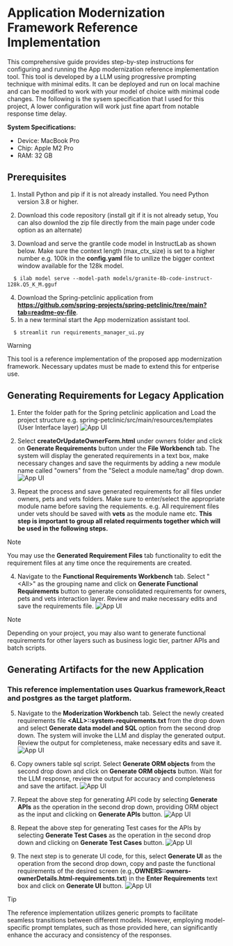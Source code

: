 # Application Modernization Framework Reference Implementation

This comprehensive guide provides step-by-step instructions for configuring and running the App modernization reference implementation tool. This tool is developed by a LLM using progressive prompting technique with minimal edits. It can be deployed and run on local machine and can be modified to work with your model of choice with minimal code changes.
The following is the sysem specification that I used for this project, A lower configuration will work just fine apart from notable response time delay.

**System Specifications:**

- Device: MacBook Pro
- Chip: Apple M2 Pro
- RAM: 32 GB 

## Prerequisites

1.  Install Python and pip if it is not already installed. You need Python version 3.8 or higher.

2. Download this code repository (install git if it is not already setup, You can also downlod the zip file directly from the main page under code option as an alternate)

3. Download and serve the grantile code model in InstructLab as shown below. Make sure the context length (max_ctx_size) is set to a higher number e.g. 100k in the **config.yaml** file to unilize the bigger context window available for the 128k model.
```
  $ ilab model serve --model-path models/granite-8b-code-instruct-128k.Q5_K_M.gguf
```
4. Download the Spring-petclinic application from **https://github.com/spring-projects/spring-petclinic/tree/main?tab=readme-ov-file**.
5. In a new terminal start the App modernization assistant tool.
```
  $ streamlit run requirements_manager_ui.py
```
>[!WARNING]
>This tool is a reference implementation of the proposed app modernization framework. Necessary updates must be made to extend this for entperise use.
> 
## Generating Requirements for Legacy Application

1. Enter the folder path for the Spring petclinic application and Load the project structure e.g. spring-petclinic/src/main/resources/templates (User Interface layer)
![App UI](./images/LoadfProject_main.png)

2. Select **createOrUpdateOwnerForm.html** under owners folder and click on **Generate Requirements** button under the **File Workbench** tab. The system will display the generated requirements in a text box, make necessary changes and save the requirments by adding a new module name called "owners" from the "Select a module name/tag" drop down.
![App UI](./images/SaveRequirments_main.png)    

3. Repeat the process and save generated requirements for all files under owners, pets and vets folders. Make sure to enter/select the appropriate module name before saving the requiements. e.g. All requirement files under vets should be saved with **vets** as the module name etc. **This step is important to group all related requirments together which will be used in the following steps.**

>[!NOTE]
>You may use the **Generated Requirement Files** tab functionality to edit the requirement files at any time once the requirements are created.
 
4. Navigate to the **Functional Requirements Workbench** tab. Select "\<All\>" as the grouping name and click on **Generate Functional Requirements** button to generate consolidated requirements for owners, pets and vets interaction layer. Review and make necessary edits and save the requirements file.
![App UI](./images/Generate_Consolidate_Requirements.png)

>[!NOTE]
>Depending on your project, you may also want to generate functional requirements for other layers such as business logic tier, partner APIs and batch scripts.

## Generating Artifacts for the new Application

### This reference implementation uses Quarkus framework,React and postgres as the target platform.

5. Navigate to the **Moderization Workbench** tab. Select the newly created requirements file **\<ALL\>::system-requirements.txt** from the drop down and select **Generate data model and SQL** option from the second drop down. The system will invoke the LLM and display the generated output. Review the output for completeness, make necessary edits and save it.
![App UI](./images/DatamodelandSQL.png)

6. Copy owners table sql script. Select **Generate ORM objects** from the second drop down and click on **Generate ORM objects**  button. Wait for the LLM response, review the output for accuracy and completeness and save the artifact.
![App UI](./images/GenerateORM.png)

7. Repeat the above step for generating API code by selecting **Generate APIs** as the operation in the second drop down, providing ORM object as the input and clicking on **Generate APIs** button.
![App UI](./images/GenerateAPIs.png)   

8. Repeat the above step for generating Test cases for the APIs by selecting **Generate Test Cases** as the operation in the second drop down and clicking on **Generate Test Cases** button.
![App UI](./images/GenerateTestcases.png)

9. The next step is to generate UI code, for this, select **Generate UI** as the operation from the second drop down, copy and paste the functional requirements of the desired screen (e.g.,**OWNERS::owners-ownerDetails.html-requirements.txt**)  in the **Enter Requirements** text box and click on **Generate UI** button.
![App UI](./images/GenerateUI.png)

> [!TIP]
> The reference implementation utilizes generic prompts to facilitate seamless transitions between different models. However, employing model-specific prompt templates, such as those provided here, can significantly enhance the accuracy and consistency of the responses.
